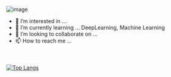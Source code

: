 ![image](https://user-images.githubusercontent.com/48243487/147347106-198dbd0d-e97b-40ce-8adf-cfcc44925081.png)
- 👀 I’m interested in ...
- 🌱 I’m currently learning ... DeepLearning, Machine Learning
- 💞️ I’m looking to collaborate on ...
- 📫 How to reach me ...

<!---
superbunny38/superbunny38 is a ✨ special ✨ repository because its `README.md` (this file) appears on your GitHub profile.
You can click the Preview link to take a look at your changes.
--->




<br><br>
[![Top Langs](https://github-readme-stats.vercel.app/api/top-langs/?username=superbunny38&layout=compact)](https://github.com/anuraghazra/github-readme-stats)
